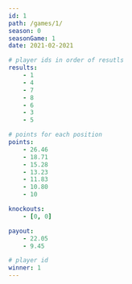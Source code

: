```yaml
---
id: 1
path: /games/1/
season: 0
seasonGame: 1
date: 2021-02-2021

# player ids in order of resutls
results:
    - 1
    - 4
    - 7
    - 8
    - 6
    - 3
    - 5

# points for each position
points:
    - 26.46
    - 18.71
    - 15.28
    - 13.23
    - 11.83
    - 10.80
    - 10

knockouts:
    - [0, 0]

payout:
    - 22.05
    - 9.45

# player id
winner: 1
---
```

